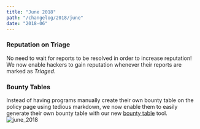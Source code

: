 ```yaml
---
title: "June 2018"
path: "/changelog/2018/june"
date: "2018-06"
---
```


### Reputation on Triage
No need to wait for reports to be resolved in order to increase reputation! We now enable hackers to gain reputation whenever their reports are marked as <i>Triaged</i>. 

### Bounty Tables
Instead of having programs manually create their own bounty table on the policy page using tedious markdown, we now enable them to easily generate their own bounty table with our new [bounty table](https://docs.hackerone.com/organizations/bounty-tables.html) tool. 
![june_2018](./images/june_2018.png)
